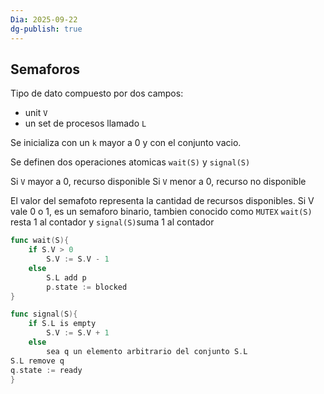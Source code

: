 ```yaml
---
Dia: 2025-09-22
dg-publish: true
---
```

## Semaforos
Tipo de dato compuesto por dos campos:
- unit `V`
- un set de procesos llamado `L`

Se inicializa con un  `k` mayor a 0 y con el conjunto vacio. 

Se definen dos operaciones atomicas
`wait(S)` y `signal(S)`

Si `V` mayor a 0, recurso disponible 
Si `V` menor a 0, recurso no disponible

El valor del semafoto representa la cantidad de recursos disponibles. Si V vale 0 o 1, es un semaforo binario, tambien conocido como `MUTEX`
`wait(S)` resta 1 al contador y `signal(S)`suma 1 al contador


```go
func wait(S){
	if S.V > 0
		S.V := S.V - 1
	else
		S.L add p
		p.state := blocked
}

func signal(S){
	if S.L is empty
		S.V := S.V + 1
	else
		sea q un elemento arbitrario del conjunto S.L
S.L remove q
q.state := ready
}
```